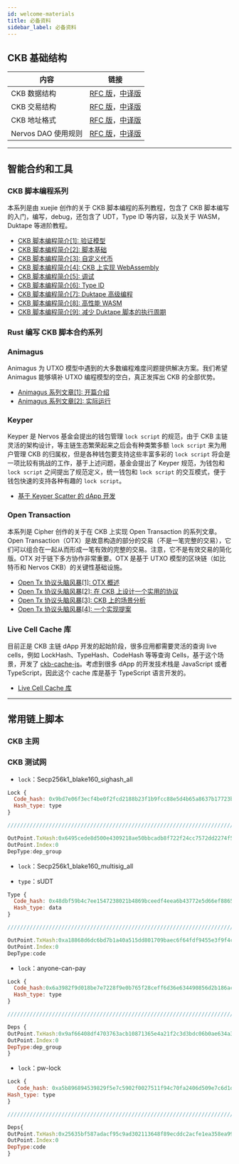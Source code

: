 ```yaml
---
id: welcome-materials
title: 必备资料
sidebar_label: 必备资料
---
```


## CKB 基础结构

|内容|链接|
|---|---|
|CKB 数据结构|[RFC 版](https://github.com/nervosnetwork/rfcs/blob/master/rfcs/0019-data-structures/0019-data-structures.md)，[中译版](../../rfcs/0019-data-structures/0019-data-structures.zh)|
|CKB 交易结构|[RFC 版](https://github.com/nervosnetwork/rfcs/blob/master/rfcs/0022-transaction-structure/0022-transaction-structure.md)，[中译版](../../rfcs/0022-transaction-structure/0022-transaction-structure.zh)|
|CKB 地址格式|[RFC 版](https://github.com/nervosnetwork/rfcs/blob/master/rfcs/0021-ckb-address-format/0021-ckb-address-format.md)，[中译版](../../rfcs/0021-ckb-address-format/0021-ckb-address-format.zh)|
|Nervos DAO 使用规则|[RFC 版](https://github.com/nervosnetwork/rfcs/blob/master/rfcs/0023-dao-deposit-withdraw/0023-dao-deposit-withdraw.md)，[中译版](../../rfcs/0023-dao-deposit-withdraw/0023-dao-deposit-withdraw.zh)|

---

## 智能合约和工具

### CKB 脚本编程系列

本系列是由 xuejie 创作的关于 CKB 脚本编程的系列教程，包含了 CKB 脚本编写的入门，编写，debug，还包含了 UDT，Type ID 等内容，以及关于 WASM，Duktape 等进阶教程。

* [CKB 脚本编程简介[1]: 验证模型](../../../blog/ckbscript-01)
* [CKB 脚本编程简介[2]: 脚本基础](../../../blog/ckbscript-02)
* [CKB 脚本编程简介[3]: 自定义代币](../../../blog/ckbscript-03)
* [CKB 脚本编程简介[4]: CKB 上实现 WebAssembly](../../../blog/ckbscript-04)
* [CKB 脚本编程简介[5]: 调试](../../../blog/ckbscript-05)
* [CKB 脚本编程简介[6]: Type ID](../../../blog/ckbscript-06)
* [CKB 脚本编程简介[7]: Duktape 高级编程](../../../blog/ckbscript-07)
* [CKB 脚本编程简介[8]: 高性能 WASM](../../../blog/ckbscript-08)
* [CKB 脚本编程简介[9]: 减少 Duktape 脚本的执行周期](../../../blog/ckbscript-09)


### Rust 编写 CKB 脚本合约系列

### Animagus

 Animagus 为 UTXO 模型中遇到的大多数编程难度问题提供解决方案。我们希望 Animagus 能够填补 UTXO 编程模型的空白，真正发挥出 CKB 的全部优势。

* [Animagus 系列文章[1]: 开篇介绍](http://localhost:3000/blog/animagus-01)
* [Animagus 系列文章[2]: 实际运行](http://localhost:3000/blog/animagus-02)

### Keyper

Keyper 是 Nervos 基金会提出的钱包管理 `lock script` 的规范，由于 CKB 主链灵活的架构设计，等主链生态繁荣起来之后会有种类繁多额 `lock script` 来为用户管理 CKB 的归属权，但是各种钱包要支持这些丰富多彩的 `lock script` 将会是一项比较有挑战的工作，基于上述问题，基金会提出了 Keyper 规范，为钱包和 `lock script` 之间提出了规范定义，统一钱包和 `lock script` 的交互模式，便于钱包快速的支持各种有趣的 `lock script`。

* [基于 Keyper Scatter 的 dApp 开发](../../../blog/kyper-scatter)

### Open Transaction

本系列是 Cipher 创作的关于在 CKB 上实现 Open Transaction 的系列文章。Open Transaction（OTX）是故意构造的部分的交易（不是一笔完整的交易），它们可以组合在一起从而形成一笔有效的完整的交易。注意，它不是有效交易的简化版。OTX 对于链下多方协作非常重要。OTX 是基于 UTXO 模型的区块链（如比特币和 Nervos CKB）的关键性基础设施。

* [Open Tx 协议头脑风暴[1]: OTX 概述](../../../blog/otx-01)
* [Open Tx 协议头脑风暴[2]: 在 CKB 上设计一个实用的协议](../../../blog/otx-02)
* [Open Tx 协议头脑风暴[3]: CKB 上的场景分析](../../../blog/otx-03)
* [Open Tx 协议头脑风暴[4]: 一个实现提案](../../../blog/otx-04)

### Live Cell Cache 库

目前正是 CKB 主链 dApp 开发的起始阶段，很多应用都需要灵活的查询 live cells，例如 LockHash、TypeHash、CodeHash 等等查询 Cells，基于这个场景，开发了 [ckb-cache-js](https://github.com/ququzone/ckb-cache-js)。考虑到很多 dApp 的开发技术栈是 JavaScript 或者 TypeScript，因此这个 cache 库是基于 TypeScript 语言开发的。

* [Live Cell Cache 库](../../../blog/cache-js)

---

## 常用链上脚本

### CKB 主网

### CKB 测试网

* `lock`：Secp256k1_blake160_sighash_all

```js
Lock {
  Code_hash: 0x9bd7e06f3ecf4be0f2fcd2188b23f1b9fcc88e5d4b65a8637b17723bbda3cce8,
  Hash_type: type
}

//////////////////////////////////////////////////////////////////////////////////

OutPoint.TxHash:0x6495cede8d500e4309218ae50bbcadb8f722f24cc7572dd2274f5876cb603e4e
OutPoint.Index:0
DepType:dep_group
```

* `lock`：Secp256k1_blake160_multisig_all


* `type`：sUDT

```js
Type {
  Code_hash: 0x48dbf59b4c7ee1547238021b4869bceedf4eea6b43772e5d66ef8865b6ae7212
  Hash_type: data
}

//////////////////////////////////////////////////////////////////////////////////

OutPoint.TxHash:0xa18868d6dc6bd7b1a40a515dd801709baec6f64fdf9455e3f9f4c6393b9e8477
OutPoint.Index:0
DepType:code
```

* `lock`：anyone-can-pay

```js
Lock {
  Code_hash:0x6a3982f9d018be7e7228f9e0b765f28ceff6d36e634490856d2b186acf78e79b
  Hash_type: type
}

//////////////////////////////////////////////////////////////////////////////////

Deps {
OutPoint.TxHash:0x9af66408df4703763acb10871365e4a21f2c3d3bdc06b0ae634a3ad9f18a6525
OutPoint.Index:0
DepType:dep_group
}
```

* `lock`：pw-lock

```js
Lock {
   Code_hash: 0xa5b896894539829f5e7c5902f0027511f94c70fa2406d509e7c6d1df76b06f08,
Hash_type: type
}

//////////////////////////////////////////////////////////////////////////////////

Deps{
OutPoint.TxHash:0x25635bf587adacf95c9ad302113648f89ecddc2acfe1ea358ea99f715219c4c5
OutPoint.Index:0
DepType:code
}
```

